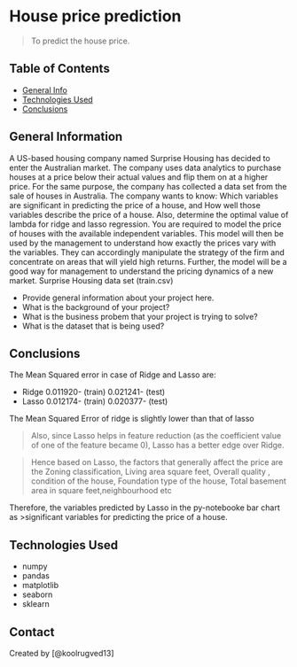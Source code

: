 # House price prediction
> To predict the house price. 


## Table of Contents
* [General Info](#general-information)
* [Technologies Used](#technologies-used)
* [Conclusions](#conclusions)


<!-- You can include any other section that is pertinent to your problem -->

## General Information
A US-based housing company named Surprise Housing has decided to enter the Australian market. The company uses data analytics to purchase houses at a price below their actual values and flip them on at a higher price. For the same purpose, the company has collected a data set from the sale of houses in Australia.
The company wants to know:
Which variables are significant in predicting the price of a house, and
How well those variables describe the price of a house.
Also, determine the optimal value of lambda for ridge and lasso regression.
You are required to model the price of houses with the available independent variables. This model will then be used by the management to understand how exactly the prices vary with the variables. They can accordingly manipulate the strategy of the firm and concentrate on areas that will yield high returns. Further, the model will be a good way for management to understand the pricing dynamics of a new market.
Surprise Housing data set (train.csv)
- Provide general information about your project here.
- What is the background of your project?
- What is the business probem that your project is trying to solve?
- What is the dataset that is being used?

<!-- You don't have to answer all the questions - just the ones relevant to your project. -->

## Conclusions
The Mean Squared error in case of Ridge and Lasso are:
- Ridge 
         0.011920- (train)
         0.021241- (test)   
- Lasso 
        0.012174- (train)
        0.020377- (test) 

The Mean Squared Error of ridge is slightly lower than that of lasso
>Also, since Lasso helps in feature reduction (as the coefficient value of one of the feature became 0), Lasso has a better edge over Ridge.

>Hence based on Lasso, the factors that generally affect the price are the Zoning classification, Living area square feet, Overall quality , condition of the house, Foundation type of the house, Total basement area in square feet,neighbourhood etc

Therefore, the variables predicted by Lasso in the py-notebooke bar chart as >significant variables for predicting the price of a house.

<!-- You don't have to answer all the questions - just the ones relevant to your project. -->


## Technologies Used
- numpy
- pandas
- matplotlib
- seaborn
- sklearn

<!-- As the libraries versions keep on changing, it is recommended to mention the version of library used in this project -->



## Contact
Created by [@koolrugved13] 


<!-- Optional -->
<!-- ## License -->
<!-- This project is open source and available under the [... License](). -->

<!-- You don't have to include all sections - just the one's relevant to your project -->
